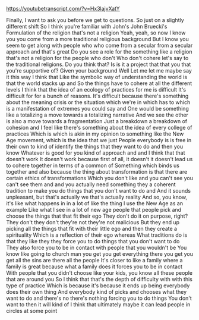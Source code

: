 https://youtubetranscript.com/?v=Hx3lajvXatY

 Finally, I want to ask you before we get to questions. So just on a slightly different shift So I think you're familiar with John's John Bruecki's Formulation of the religion that's not a religion Yeah, yeah, so now I know you you come from a more traditional religious background But I know you seem to get along with people who who come from a secular from a secular approach and that's great Do you see a role for the something like a religion that's not a religion for the people who don't Who don't cohere let's say to the traditional religions. Do you think that? Is is it a project that that you that you're supportive of? Given your background Well Let me let me maybe say it this way I think that Like the symbolic way of understanding the world is that the world stacks up and So the things have to cohere at all the different levels I think that the idea of an ecology of practices for me is difficult It's difficult for for a bunch of reasons. It's difficult because there's something about the meaning crisis or the situation which we're in which has to which is a manifestation of extremes you could say and One would be something like a totalizing a move towards a totalizing narrative And we see the other is also a move towards a fragmentation Just a breakdown a breakdown of cohesion and I feel like there's something about the idea of every college of practices Which is which is akin in my opinion to something like the New Age movement, which is the idea that we just People everybody is is free in their own to kind of identify the things that they want to do and then you know Whatever is good for you kind of approach and and I think that that doesn't work It doesn't work because first of all, it doesn't it doesn't lead us to cohere together in terms of a common of Something which binds us together and also because the thing about transformation is that there are certain ethics of transformations Which you don't like and you can't see you can't see them and and you actually need something they a coherent tradition to make you do things that you don't want to do and And it sounds unpleasant, but that's actually we that's actually reality And so, you know, it's like what happens in in a lot of like the thing I use the New Age as an example Like what I see in a lot of new age people that people pick and choose the things that that fit their ego They don't do it on purpose, right? They don't they don't they're not they're not malicious But they end up picking all the things that fit with their little ego and then they create a spirituality Which is a reflection of their ego whereas What traditions do is that they like they they force you to do things that you don't want to do They also force you to be in contact with people that you wouldn't be You know like going to church man you get you get everything there you get you get all the sins are there all the people It's closer to like a family where a family is great because what a family does it forces you to be in contact With people that you didn't choose like your kids, you know all these people that are around you So I think that that's the depth of difficulty with with this type of practice Which is because it's because it ends up being everybody does their own thing And everybody kind of picks and chooses what they want to do and there's no there's nothing forcing you to do things You don't want to then it will kind of I think that ultimately maybe it can lead people in circles at some point